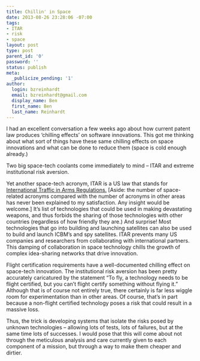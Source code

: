 ```yaml
---
title: Chillin' in Space
date: 2013-08-26 23:28:06 -07:00
tags:
- ITAR
- risk
- space
layout: post
type: post
parent_id: '0'
password: ''
status: publish
meta:
  _publicize_pending: '1'
author:
  login: bzreinhardt
  email: bzreinhardt@gmail.com
  display_name: Ben
  first_name: Ben
  last_name: Reinhardt
---
```


<p>I had an excellent conversation a few weeks ago about how current patent law produces ‘chilling effects’ on software innovations. This got me thinking about what sort of things have these same chilling effects on space innovations and what can be done to reduce them (space is cold enough already.)</p>
<p>Two big space-tech coolants come immediately to mind – ITAR and extreme institutional risk aversion.</p>
<p>Yet another space-tech acronym, ITAR is a US law that stands for <a href="http://en.wikipedia.org/wiki/ITAR" target="_blank">International Traffic in Arms Regulations.</a> [Aside: the number of space-related acronyms compared with the number of acronyms in other areas has never been explained to my satisfaction. Any insight would be welcome.] It’s list of technologies that could be used in making devastating weapons, and thus forbids the sharing of those technologies with other countries (regardless of how friendly they are.) And surprise! Most technologies that go into building and launching satellites can also be used to build and launch ICBM’s and spy satellites. ITAR prevents many US companies and researchers from collaborating with international partners. This damping of collaboration in space technology chills the growth of complex idea-sharing networks that drive innovation.</p>
<p>Flight certification requirements have a well-documented chilling effect on space-tech innovation. The institutional risk aversion has been pretty accurately caricatured by the statement “To fly, a technology needs to be flight certified, but you can’t flight certify something without flying it.” Although that is of course not entirely true, there certainly is far less wiggle room for experimentation than in other areas. Of course, that’s in part because a non-flight certified technology poses a risk that could result in a massive loss. </p>
<p>Thus, the trick is developing systems that isolate the risks posed by unknown technologies – allowing lots of tests, lots of failures, but at the same time lots of successes. I would pose that this will come about not through the meticulous analysis and care currently given to each component of a mission, but through a way to make them cheaper and dirtier.  </p>

